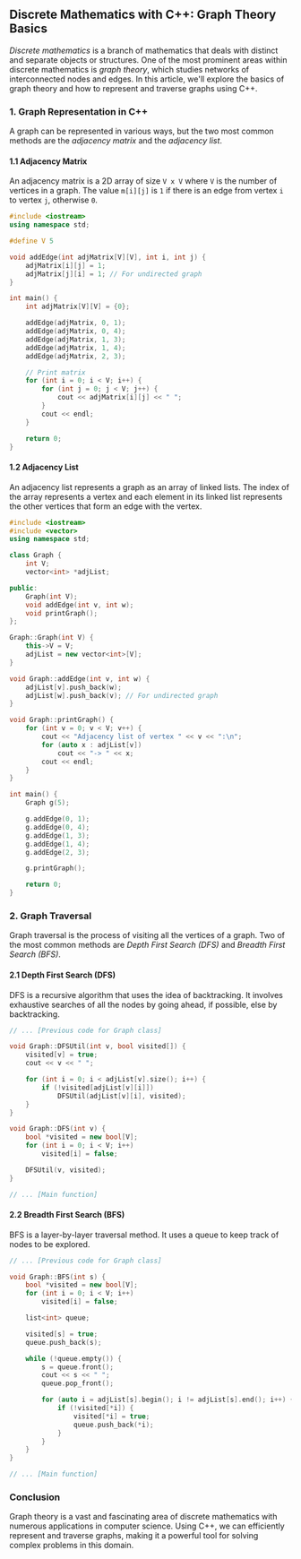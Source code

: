 ## Discrete Mathematics with C++: Graph Theory Basics

_Discrete mathematics_ is a branch of mathematics that deals with distinct and separate objects or structures. One of the most prominent areas within discrete mathematics is _graph theory_, which studies networks of interconnected nodes and edges. In this article, we'll explore the basics of graph theory and how to represent and traverse graphs using C++.

### 1. Graph Representation in C++

A graph can be represented in various ways, but the two most common methods are the _adjacency matrix_ and the _adjacency list_.

#### 1.1 Adjacency Matrix

An adjacency matrix is a 2D array of size `V x V` where `V` is the number of vertices in a graph. The value `m[i][j]` is `1` if there is an edge from vertex `i` to vertex `j`, otherwise `0`.

```cpp
#include <iostream>
using namespace std;

#define V 5

void addEdge(int adjMatrix[V][V], int i, int j) {
    adjMatrix[i][j] = 1;
    adjMatrix[j][i] = 1; // For undirected graph
}

int main() {
    int adjMatrix[V][V] = {0};

    addEdge(adjMatrix, 0, 1);
    addEdge(adjMatrix, 0, 4);
    addEdge(adjMatrix, 1, 3);
    addEdge(adjMatrix, 1, 4);
    addEdge(adjMatrix, 2, 3);

    // Print matrix
    for (int i = 0; i < V; i++) {
        for (int j = 0; j < V; j++) {
            cout << adjMatrix[i][j] << " ";
        }
        cout << endl;
    }

    return 0;
}
```

#### 1.2 Adjacency List

An adjacency list represents a graph as an array of linked lists. The index of the array represents a vertex and each element in its linked list represents the other vertices that form an edge with the vertex.

```cpp
#include <iostream>
#include <vector>
using namespace std;

class Graph {
    int V;
    vector<int> *adjList;

public:
    Graph(int V);
    void addEdge(int v, int w);
    void printGraph();
};

Graph::Graph(int V) {
    this->V = V;
    adjList = new vector<int>[V];
}

void Graph::addEdge(int v, int w) {
    adjList[v].push_back(w);
    adjList[w].push_back(v); // For undirected graph
}

void Graph::printGraph() {
    for (int v = 0; v < V; v++) {
        cout << "Adjacency list of vertex " << v << ":\n";
        for (auto x : adjList[v])
            cout << "-> " << x;
        cout << endl;
    }
}

int main() {
    Graph g(5);

    g.addEdge(0, 1);
    g.addEdge(0, 4);
    g.addEdge(1, 3);
    g.addEdge(1, 4);
    g.addEdge(2, 3);

    g.printGraph();

    return 0;
}
```

### 2. Graph Traversal

Graph traversal is the process of visiting all the vertices of a graph. Two of the most common methods are _Depth First Search (DFS)_ and _Breadth First Search (BFS)_.

#### 2.1 Depth First Search (DFS)

DFS is a recursive algorithm that uses the idea of backtracking. It involves exhaustive searches of all the nodes by going ahead, if possible, else by backtracking.

```cpp
// ... [Previous code for Graph class]

void Graph::DFSUtil(int v, bool visited[]) {
    visited[v] = true;
    cout << v << " ";

    for (int i = 0; i < adjList[v].size(); i++) {
        if (!visited[adjList[v][i]])
            DFSUtil(adjList[v][i], visited);
    }
}

void Graph::DFS(int v) {
    bool *visited = new bool[V];
    for (int i = 0; i < V; i++)
        visited[i] = false;

    DFSUtil(v, visited);
}

// ... [Main function]
```

#### 2.2 Breadth First Search (BFS)

BFS is a layer-by-layer traversal method. It uses a queue to keep track of nodes to be explored.

```cpp
// ... [Previous code for Graph class]

void Graph::BFS(int s) {
    bool *visited = new bool[V];
    for (int i = 0; i < V; i++)
        visited[i] = false;

    list<int> queue;

    visited[s] = true;
    queue.push_back(s);

    while (!queue.empty()) {
        s = queue.front();
        cout << s << " ";
        queue.pop_front();

        for (auto i = adjList[s].begin(); i != adjList[s].end(); i++) {
            if (!visited[*i]) {
                visited[*i] = true;
                queue.push_back(*i);
            }
        }
    }
}

// ... [Main function]
```

### Conclusion

Graph theory is a vast and fascinating area of discrete mathematics with numerous applications in computer science. Using C++, we can efficiently represent and traverse graphs, making it a powerful tool for solving complex problems in this domain.
